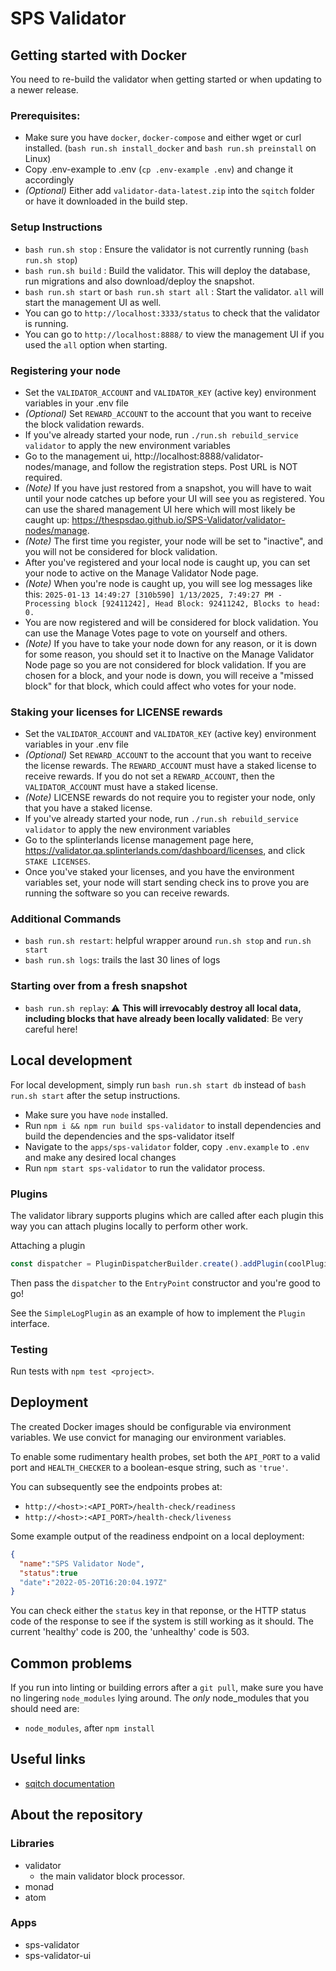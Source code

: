 # SPS Validator
## Getting started with Docker

You need to re-build the validator when getting started or when updating to a newer release.

### Prerequisites:

- Make sure you have `docker`, `docker-compose` and either wget or curl installed. (`bash run.sh install_docker` and `bash run.sh preinstall` on Linux)
- Copy .env-example to .env (`cp .env-example .env`) and change it accordingly
- _(Optional)_ Either add `validator-data-latest.zip` into the `sqitch` folder or have it downloaded in the build step.

### Setup Instructions

- `bash run.sh stop`     : Ensure the validator is not currently running (`bash run.sh stop`)
- `bash run.sh build`    : Build the validator.  This will deploy the database, run migrations and also download/deploy the snapshot.
- `bash run.sh start` or `bash run.sh start all` : Start the validator. `all` will start the management UI as well.
- You can go to `http://localhost:3333/status` to check that the validator is running.
- You can go to `http://localhost:8888/` to view the management UI if you used the `all` option when starting.

### Registering your node

- Set the `VALIDATOR_ACCOUNT` and `VALIDATOR_KEY` (active key) environment variables in your .env file
- _(Optional)_ Set `REWARD_ACCOUNT` to the account that you want to receive the block validation rewards.
- If you've already started your node, run `./run.sh rebuild_service validator` to apply the new environment variables
- Go to the management ui, http://localhost:8888/validator-nodes/manage, and follow the registration steps. Post URL is NOT required.
- _(Note)_ If you have just restored from a snapshot, you will have to wait until your node catches up before your UI will see you as registered. You can use the shared management UI here which will most likely be caught up: https://thespsdao.github.io/SPS-Validator/validator-nodes/manage.
- _(Note)_ The first time you register, your node will be set to "inactive", and you will not be considered for block validation.
- After you've registered and your local node is caught up, you can set your node to active on the Manage Validator Node page.
- _(Note)_ When you're node is caught up, you will see log messages like this: `2025-01-13 14:49:27 [310b590] 1/13/2025, 7:49:27 PM - Processing block [92411242], Head Block: 92411242, Blocks to head: 0.`
- You are now registered and will be considered for block validation. You can use the Manage Votes page to vote on yourself and others.
- _(Note)_ If you have to take your node down for any reason, or it is down for some reason, you should set it to Inactive on the Manage Validator Node page so you are not considered for block validation. If you are chosen for a block, and your node is down, you will receive a "missed block" for that block, which could affect who votes for your node.

### Staking your licenses for LICENSE rewards

- Set the `VALIDATOR_ACCOUNT` and `VALIDATOR_KEY` (active key) environment variables in your .env file
- _(Optional)_ Set `REWARD_ACCOUNT` to the account that you want to receive the license rewards. The `REWARD_ACCOUNT` must have a staked license to receive rewards. If you do not set a `REWARD_ACCOUNT`, then the `VALIDATOR_ACCOUNT` must have a staked license.
- _(Note)_ LICENSE rewards do not require you to register your node, only that you have a staked license.
- If you've already started your node, run `./run.sh rebuild_service validator` to apply the new environment variables
- Go to the splinterlands license management page here, https://validator.qa.splinterlands.com/dashboard/licenses, and click `STAKE LICENSES`.
- Once you've staked your licenses, and you have the environment variables set, your node will start sending check ins to prove you are running the software so you can receive rewards.

### Additional Commands

- `bash run.sh restart`: helpful wrapper around `run.sh stop` and `run.sh start`
- `bash run.sh logs`: trails the last 30 lines of logs

### Starting over from a fresh snapshot

- `bash run.sh replay`:  :warning: **This will irrevocably destroy all local data, including blocks that have already been locally validated**: Be very careful here!

## Local development

For local development, simply run `bash run.sh start db` instead of `bash run.sh start` after the setup instructions.

- Make sure you have `node` installed.
- Run `npm i && npm run build sps-validator` to install dependencies and build the dependencies and the sps-validator itself
- Navigate to the `apps/sps-validator` folder, copy `.env.example` to `.env` and make any desired local changes
- Run `npm start sps-validator` to run the validator process.

### Plugins

The validator library supports plugins which are called after each plugin this way you can attach plugins locally to perform
other work.

Attaching a plugin
```typescript
const dispatcher = PluginDispatcherBuilder.create().addPlugin(coolPlugin).build();
```
Then pass the `dispatcher` to the `EntryPoint` constructor and you're good to go!

See the `SimpleLogPlugin` as an example of how to implement the `Plugin` interface.

### Testing
Run tests with `npm test <project>`.

## Deployment
The created Docker images should be configurable via environment variables. 
We use convict for managing our environment variables.

To enable some rudimentary health probes, set both the `API_PORT` to a
valid port and `HEALTH_CHECKER` to a boolean-esque string, such as
`'true'`. 

You can subsequently see the endpoints probes at:
- `http://<host>:<API_PORT>/health-check/readiness`
- `http://<host>:<API_PORT>/health-check/liveness`

Some example output of the readiness endpoint on a local deployment:
```json
{
  "name":"SPS Validator Node",
  "status":true
  "date":"2022-05-20T16:20:04.197Z"
}
```

You can check either the `status` key in that reponse, or the HTTP status code of the response to see if the system is still working as it should.
The current 'healthy' code is 200, the 'unhealthy' code is 503.

## Common problems
If you run into linting or building errors after a `git pull`, make sure you have no lingering `node_modules` lying around.
The _only_ node_modules that you should need are:
- `node_modules`, after `npm install`

## Useful links
- [sqitch documentation](https://sqitch.org/docs/)

## About the repository

### Libraries

- validator
  - the main validator block processor.
- monad
- atom

### Apps
- sps-validator
- sps-validator-ui
